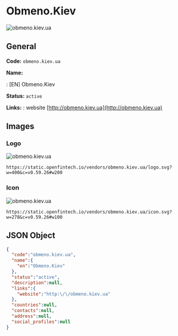
# Obmeno.Kiev 
![obmeno.kiev.ua](https://static.openfintech.io/vendors/obmeno.kiev.ua/logo.svg?w=400&c=v0.59.26#w200)  

## General 
 
**Code:** `obmeno.kiev.ua` 
 
**Name:** 
 
:	[EN] Obmeno.Kiev 
 
**Status:** `active` 
 
**Links:** 
: website [http://obmeno.kiev.ua](http://obmeno.kiev.ua) 
 

## Images 

### Logo 
 
![obmeno.kiev.ua](https://static.openfintech.io/vendors/obmeno.kiev.ua/logo.svg?w=400&c=v0.59.26#w200)  

```
https://static.openfintech.io/vendors/obmeno.kiev.ua/logo.svg?w=400&c=v0.59.26#w200
```  

### Icon 
 
![obmeno.kiev.ua](https://static.openfintech.io/vendors/obmeno.kiev.ua/icon.svg?w=278&c=v0.59.26#w100)  

```
https://static.openfintech.io/vendors/obmeno.kiev.ua/icon.svg?w=278&c=v0.59.26#w100
```  

## JSON Object 

```json
{
  "code":"obmeno.kiev.ua",
  "name":{
    "en":"Obmeno.Kiev"
  },
  "status":"active",
  "description":null,
  "links":{
    "website":"http:\/\/obmeno.kiev.ua"
  },
  "countries":null,
  "contacts":null,
  "address":null,
  "social_profiles":null
}
```  
